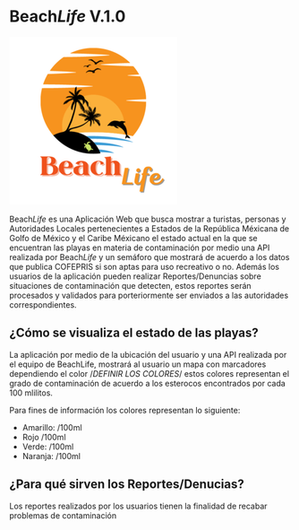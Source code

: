 # Beach*Life*  V.1.0

![img](image/README/1652620726804.png)



Beach*Life* es una Aplicación Web que busca  mostrar a turistas,  personas y Autoridades Locales pertenecientes a Estados de la República Méxicana de Golfo de México y el Caribe Méxicano el estado actual en la que se encuentran las playas en materia de contaminación por medio una API realizada por Beach*Life* y un semáforo que mostrará de acuerdo a los datos que publica COFEPRIS si son aptas para uso  recreativo o no. Además los usuarios de la aplicación pueden realizar Reportes/Denuncias sobre situaciones de contaminación que detecten, estos reportes serán procesados y validados para porteriormente ser enviados a las autoridades correspondientes.

## ¿Cómo se visualiza el estado de las playas?

La aplicación por medio de la ubicación del usuario y una API realizada por el equipo de BeachLife, mostrará al usuario un mapa con marcadores dependiendo el color /*DEFINIR LOS COLORES*/  estos colores representan el grado de contaminación de acuerdo a los esterocos encontrados por cada 100 mlilitos.


Para fines de información los colores representan lo siguiente:

* Amarillo:  /100ml
* Rojo /100ml
* Verde: /100ml
* Naranja: /100ml

## ¿Para qué sirven los Reportes/Denucias?

Los reportes realizados por los usuarios tienen la finalidad de recabar problemas de contaminación
